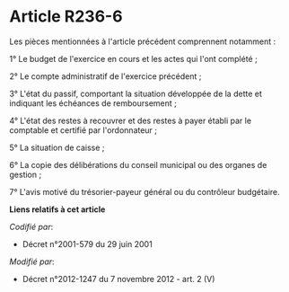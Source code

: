 # Article R236-6

Les pièces mentionnées à l'article précédent comprennent notamment : 

1° Le budget de l'exercice en cours et les actes qui l'ont complété ; 

2° Le compte administratif de l'exercice précédent ; 

3° L'état du passif, comportant la situation développée de la dette et indiquant les échéances de remboursement ; 

4° L'état des restes à recouvrer et des restes à payer établi par le comptable et certifié par l'ordonnateur ; 

5° La situation de caisse ; 

6° La copie des délibérations du conseil municipal ou des organes de gestion ; 

7° L'avis motivé du trésorier-payeur général ou du        contrôleur budgétaire.

**Liens relatifs à cet article**

_Codifié par_:

  - Décret n°2001-579 du 29 juin 2001

_Modifié par_:

  - Décret n°2012-1247 du 7 novembre 2012 - art. 2 (V)
